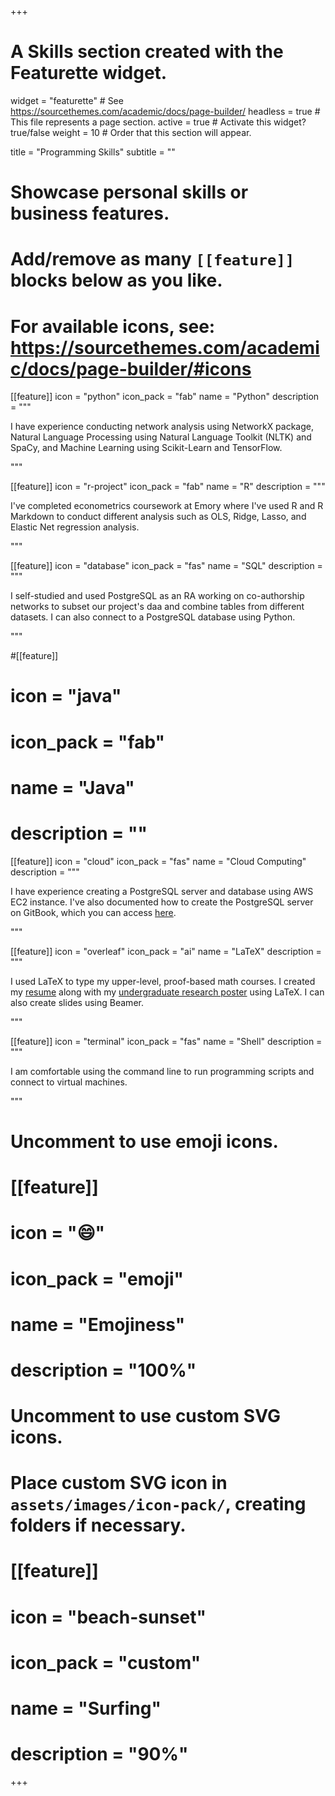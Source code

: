 +++
# A Skills section created with the Featurette widget.
widget = "featurette"  # See https://sourcethemes.com/academic/docs/page-builder/
headless = true  # This file represents a page section.
active = true  # Activate this widget? true/false
weight = 10  # Order that this section will appear.

title = "Programming Skills"
subtitle = ""

# Showcase personal skills or business features.
#
# Add/remove as many `[[feature]]` blocks below as you like.
#
# For available icons, see: https://sourcethemes.com/academic/docs/page-builder/#icons


[[feature]]
  icon = "python"
  icon_pack = "fab"
  name = "Python"
  description = """

  I have experience conducting network analysis using NetworkX package, Natural Language Processing using Natural Language Toolkit (NLTK) and SpaCy, and Machine Learning using Scikit-Learn and TensorFlow.

  """

[[feature]]
  icon = "r-project"
  icon_pack = "fab"
  name = "R"
  description = """

  I've completed econometrics coursework at Emory where I've used R and R Markdown to conduct different analysis such as OLS, Ridge, Lasso, and Elastic Net regression analysis.

  """

[[feature]]
  icon = "database"
  icon_pack = "fas"
  name = "SQL"
  description = """

  I self-studied and used PostgreSQL as an RA working on co-authorship networks to subset our project's daa and combine tables from different datasets. I can also connect to a PostgreSQL database using Python.

  """

#[[feature]]
#  icon = "java"
#  icon_pack = "fab"
#  name = "Java"
#  description = ""

[[feature]]
  icon = "cloud"
  icon_pack = "fas"
  name = "Cloud Computing"
  description = """

  I have experience creating a PostgreSQL server and database using AWS EC2 instance. I've also documented how to create the PostgreSQL server on GitBook, which you can access [here](https://aws-postgresql-docs.beliciarodriguez.com/).

  """

[[feature]]
  icon = "overleaf"
  icon_pack = "ai"
  name = "LaTeX"
  description = """

  I used LaTeX to type my upper-level, proof-based math courses. I created my [resume](cv.pdf) along with my [undergraduate research poster](https://beliciarodriguez.com/project/sure-poster/sure-poster.jpg) using LaTeX. I can also create slides using Beamer.

  """

[[feature]]
  icon = "terminal"
  icon_pack = "fas"
  name = "Shell"
  description = """

  I am comfortable using the command line to run programming scripts and connect to virtual machines.

  """


# Uncomment to use emoji icons.
# [[feature]]
#  icon = ":smile:"
#  icon_pack = "emoji"
#  name = "Emojiness"
#  description = "100%"  

# Uncomment to use custom SVG icons.
# Place custom SVG icon in `assets/images/icon-pack/`, creating folders if necessary.
# [[feature]]
#  icon = "beach-sunset"
#  icon_pack = "custom"
#  name = "Surfing"
#  description = "90%"

+++
